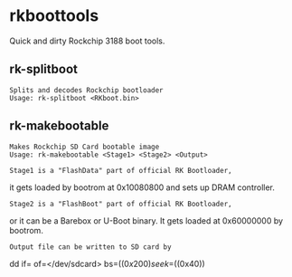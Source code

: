 rkboottools
===========

Quick and dirty Rockchip 3188 boot tools.

rk-splitboot
------------
    Splits and decodes Rockchip bootloader
    Usage: rk-splitboot <RKboot.bin>

rk-makebootable
---------------
    Makes Rockchip SD Card bootable image
    Usage: rk-makebootable <Stage1> <Stage2> <Output>

    Stage1 is a "FlashData" part of official RK Bootloader,
it gets loaded by bootrom at 0x10080800 and sets up DRAM controller.

    Stage2 is a "FlashBoot" part of official RK Bootloader,
or it can be a Barebox or U-Boot binary. It gets loaded at 0x60000000 by bootrom.

    Output file can be written to SD card by
dd if=<Output> of=</dev/sdcard> bs=$((0x200) seek=$((0x40))

